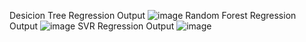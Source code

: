 Desicion Tree Regression Output
![image](https://user-images.githubusercontent.com/81099796/126875683-94aa62ad-e305-4ede-b9e4-251cf4973256.png)
Random Forest Regression Output
![image](https://user-images.githubusercontent.com/81099796/126875695-fc521ae2-a990-48cd-9702-a528a2878ffe.png)
SVR Regression Output
![image](https://user-images.githubusercontent.com/81099796/126875705-ab5b566f-62c3-4a80-9ce7-2c3acfbb11a6.png)
